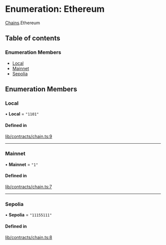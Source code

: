 # Enumeration: Ethereum

[Chains](../modules/Chains.md).Ethereum

## Table of contents

### Enumeration Members

- [Local](Chains.Ethereum.md#local)
- [Mainnet](Chains.Ethereum.md#mainnet)
- [Sepolia](Chains.Ethereum.md#sepolia)

## Enumeration Members

### Local

• **Local** = ``"1101"``

#### Defined in

[lib/contracts/chain.ts:9](https://github.com/keep-network/tbtc-v2/blob/main/typescript/src/lib/contracts/chain.ts#L9)

___

### Mainnet

• **Mainnet** = ``"1"``

#### Defined in

[lib/contracts/chain.ts:7](https://github.com/keep-network/tbtc-v2/blob/main/typescript/src/lib/contracts/chain.ts#L7)

___

### Sepolia

• **Sepolia** = ``"11155111"``

#### Defined in

[lib/contracts/chain.ts:8](https://github.com/keep-network/tbtc-v2/blob/main/typescript/src/lib/contracts/chain.ts#L8)
